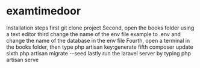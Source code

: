 # examtimedoor
Installation steps
first git clone project
Second, open the books folder using a text editor
third change the name of the env file example to .env and change the name of the database in the env file
Fourth, open a terminal in the books folder, then type php artisan key:generate
fifth composer update
sixth php artisan migrate --seed
lastly run the laravel server by typing php artisan serve

